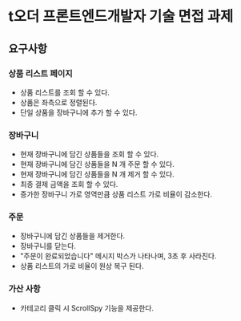 # t오더 프론트엔드개발자 기술 면접 과제

## 요구사항

### 상품 리스트 페이지

- 상품 리스트를 조회 할 수 있다.
- 상품은 좌측으로 정렬된다.
- 단일 상품을 장바구니에 추가 할 수 있다.

### 장바구니

- 현재 장바구니에 담긴 상품들을 조회 할 수 있다.
- 현재 장바구니에 담긴 상품들을 N 개 주문 할 수 있다.
- 현재 장바구니에 담긴 상품들을 N 개 제거 할 수 있다.
- 최종 결제 금액을 조회 할 수 있다.
- 증가한 장바구니 가로 영역만큼 상품 리스트 가로 비율이 감소한다.

### 주문

- 장바구니에 담긴 상품들을 제거한다.
- 장바구니를 닫는다.
- "주문이 완료되었습니다" 메시지 박스가 나타나며, 3초 후 사라진다.
- 상품 리스트의 가로 비율이 원상 복구 된다.

### 가산 사항

- 카테고리 클릭 시 ScrollSpy 기능을 제공한다.
